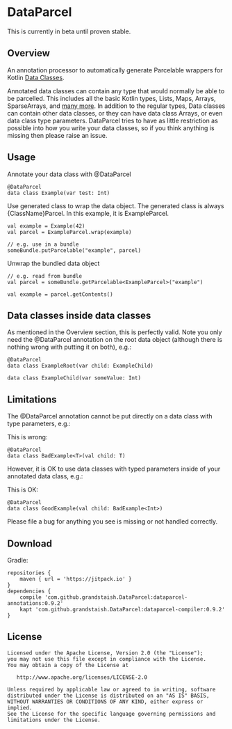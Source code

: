 # DataParcel

This is currently in beta until proven stable. 

## Overview

An annotation processor to automatically generate Parcelable wrappers for Kotlin [Data Classes](https://kotlinlang.org/docs/reference/data-classes.html).

Annotated data classes can contain any type that would normally be able to be parcelled. This includes all the basic Kotlin types, Lists, Maps, Arrays, SparseArrays, and [many more](https://github.com/grandstaish/DataParcel/tree/master/dataparcel-compiler/src/test/java/nz/bradcampbell/dataparcel). In addition to the regular types, Data classes can contain other data classes, or they can have data class Arrays, or even data class type parameters. DataParcel tries to have as little restriction as possible into how you write your data classes, so if you think anything is missing then please raise an issue.

## Usage

Annotate your data class with @DataParcel

```
@DataParcel
data class Example(var test: Int)
```

Use generated class to wrap the data object. The generated class is always {ClassName}Parcel. In this example, it is ExampleParcel.

```
val example = Example(42)
val parcel = ExampleParcel.wrap(example)

// e.g. use in a bundle
someBundle.putParcelable("example", parcel)
```

Unwrap the bundled data object

```
// e.g. read from bundle
val parcel = someBundle.getParcelable<ExampleParcel>("example")

val example = parcel.getContents()
```

## Data classes inside data classes

As mentioned in the Overview section, this is perfectly valid. Note you only need the @DataParcel annotation on the root data object (although there is nothing wrong with putting it on both), e.g.:

```
@DataParcel
data class ExampleRoot(var child: ExampleChild)

data class ExampleChild(var someValue: Int)
```

## Limitations

The @DataParcel annotation cannot be put directly on a data class with type parameters, e.g.:

This is wrong:
```
@DataParcel
data class BadExample<T>(val child: T)
```

However, it is OK to use data classes with typed parameters inside of your annotated data class, e.g.:

This is OK:
```
@DataParcel
data class GoodExample(val child: BadExample<Int>)
```

Please file a bug for anything you see is missing or not handled correctly.

## Download

Gradle:

```
repositories {
    maven { url = 'https://jitpack.io' }
}
dependencies {
    compile 'com.github.grandstaish.DataParcel:dataparcel-annotations:0.9.2'
    kapt 'com.github.grandstaish.DataParcel:dataparcel-compiler:0.9.2'
}
```

## License

    Licensed under the Apache License, Version 2.0 (the "License");
    you may not use this file except in compliance with the License.
    You may obtain a copy of the License at

       http://www.apache.org/licenses/LICENSE-2.0

    Unless required by applicable law or agreed to in writing, software
    distributed under the License is distributed on an "AS IS" BASIS,
    WITHOUT WARRANTIES OR CONDITIONS OF ANY KIND, either express or implied.
    See the License for the specific language governing permissions and
    limitations under the License.
